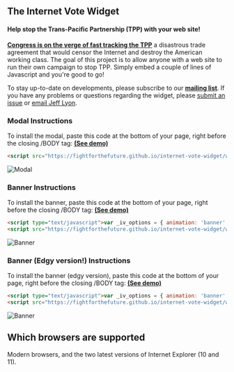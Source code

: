 The Internet Vote Widget
------------------------
#### Help stop the Trans-Pacific Partnership (TPP) with your web site!

[**Congress is on the verge of fast tracking the TPP**][1] a disastrous trade
agreement that would censor the Internet and destroy the American working class.
The goal of this project is to allow anyone with a web site to run their own
campaign to stop TPP. Simply embed a couple of lines of Javascript and you're
good to go!

To stay up-to-date on developments, please subscribe to our
[**mailing list**][1]. If you have any problems or questions regarding
the widget, please [submit an issue][3] or [email Jeff Lyon][4].


### Modal Instructions

To install the modal, paste this code at the bottom of your page, right before
the closing /BODY tag: [**(See demo)**][2]
```html
<script src="https://fightforthefuture.github.io/internet-vote-widget/widget.min.js"></script>
```
![Modal](https://fightforthefuture.github.io/internet-vote-widget/demos/modal.png)


### Banner Instructions

To install the banner, paste this code at the bottom of your page, right before
the closing /BODY tag: [**(See demo)**][5]
```html
<script type="text/javascript">var _iv_options = { animation: 'banner' };</script>
<script src="https://fightforthefuture.github.io/internet-vote-widget/widget.min.js"></script>
```
![Banner](https://fightforthefuture.github.io/internet-vote-widget/demos/banner.png)

### Banner (Edgy version!) Instructions

To install the banner (edgy version), paste this code at the bottom of your page, right before
the closing /BODY tag: [**(See demo)**][6]
```html
<script type="text/javascript">var _iv_options = { animation: 'banner', variant: 'yes-no' };</script>
<script src="https://fightforthefuture.github.io/internet-vote-widget/widget.min.js"></script>
```
![Banner](https://fightforthefuture.github.io/internet-vote-widget/demos/banner.yes-no.png)


Which browsers are supported
----------------------------
Modern browsers, and the two latest versions of Internet Explorer (10 and 11).


[1]: https://www.battleforthenet.com/countdown
[2]: https://fightforthefuture.github.io/internet-vote-widget/demos/modal.html
[3]: https://github.com/fightforthefuture/internet-vote-widget/issues
[4]: mailto:jeff@fightforthefuture.org
[5]: https://fightforthefuture.github.io/internet-vote-widget/demos/banner.html
[6]: https://fightforthefuture.github.io/internet-vote-widget/demos/banner.yes-no.html